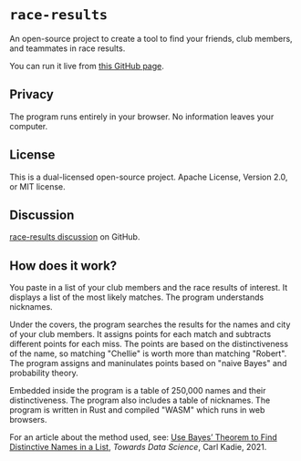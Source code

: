 # `race-results`

An open-source project to create a tool to find your friends, club members, and teammates in race results.

You can run it live from [this GitHub page](https://carlkcarlk.github.io/race-results/matcher/).

## Privacy

The program runs entirely in your browser. No information leaves your computer.

## License

This is a dual-licensed open-source project.
Apache License, Version 2.0, or MIT license.

## Discussion

[race-results discussion](https://github.com/CarlKCarlK/race-results/discussions) on GitHub.

## How does it work?

You paste in a list of your club members and the race results of interest. It displays a list of the most likely matches. The program understands nicknames.

Under the covers, the program searches the results for the names and city of your club members. It assigns points for each match and subtracts different points for each miss. The points are based on the distinctiveness of the name, so matching "Chellie" is worth more than matching "Robert". The program assigns and maninulates points based on "naive Bayes" and probability theory.

Embedded inside the program is a table of 250,000 names and their distinctiveness. The program also includes a table of nicknames. The program is written in Rust and compiled "WASM" which runs in web browsers.

For an article about the method used, see: [Use Bayes’ Theorem to Find Distinctive Names in a List](https://medium.com/towards-data-science/use-bayes-theorem-to-find-distinctive-names-in-a-list-5acd8fe03c2b), *Towards Data Science*, Carl Kadie, 2021.
